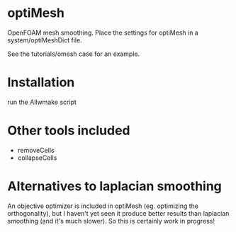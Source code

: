 # optiMesh

OpenFOAM mesh smoothing. Place the settings for optiMesh in a system/optiMeshDict file.

See the tutorials/omesh case for an example.

# Installation

run the Allwmake script

# Other tools included

* removeCells
* collapseCells

# Alternatives to laplacian smoothing
An objective optimizer is included in optiMesh (eg. optimizing the orthogonality), but I haven't yet seen it produce better results than laplacian smoothing (and it's much slower). So this is certainly work in progress!
